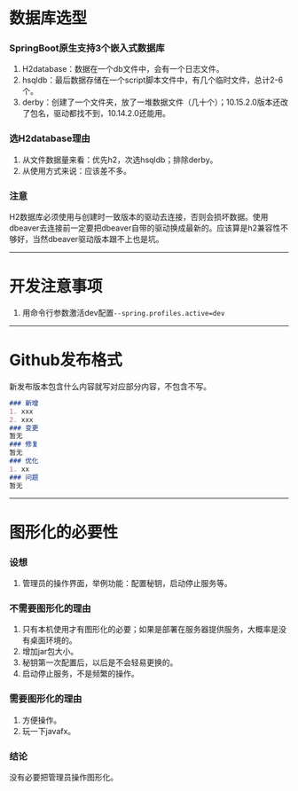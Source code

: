 # 数据库选型

### SpringBoot原生支持3个嵌入式数据库
1. H2database：数据在一个db文件中，会有一个日志文件。
2. hsqldb：最后数据存储在一个script脚本文件中，有几个临时文件，总计2-6个。
3. derby：创建了一个文件夹，放了一堆数据文件（几十个）；10.15.2.0版本还改了包名，驱动都找不到，10.14.2.0还能用。

### 选H2database理由
1. 从文件数据量来看：优先h2，次选hsqldb；排除derby。
2. 从使用方式来说：应该差不多。

### 注意
H2数据库必须使用与创建时一致版本的驱动去连接，否则会损坏数据。使用dbeaver去连接前一定要把dbeaver自带的驱动换成最新的。应该算是h2兼容性不够好，当然dbeaver驱动版本跟不上也是坑。
___

# 开发注意事项
1. 用命令行参数激活dev配置`--spring.profiles.active=dev`
___

# Github发布格式
新发布版本包含什么内容就写对应部分内容，不包含不写。
```markdown
### 新增
1. xxx
2. xxx
### 变更
暂无
### 修复
暂无
### 优化
1. xx
### 问题
暂无
```
___

# 图形化的必要性

### 设想
1. 管理员的操作界面，举例功能：配置秘钥，启动停止服务等。

### 不需要图形化的理由
1. 只有本机使用才有图形化的必要；如果是部署在服务器提供服务，大概率是没有桌面环境的。
2. 增加jar包大小。
3. 秘钥第一次配置后，以后是不会轻易更换的。
4. 启动停止服务，不是频繁的操作。

### 需要图形化的理由
1. 方便操作。
2. 玩一下javafx。

### 结论
没有必要把管理员操作图形化。
